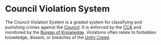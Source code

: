 # Council Violation System

The Council Violation System is a graded system for classifying and punishing crimes against the [Council](/docs/factions/council.md). It is enforced by the [CCA](/docs/factions/cca.md) and monitored by the [Bureau of Knowledge](/docs/factions/bureau-of-knowledge.md). Violations often relate to forbidden knowledge, dissent, or breaches of the [Unity Creed](/docs/concepts/unity-creed.md).